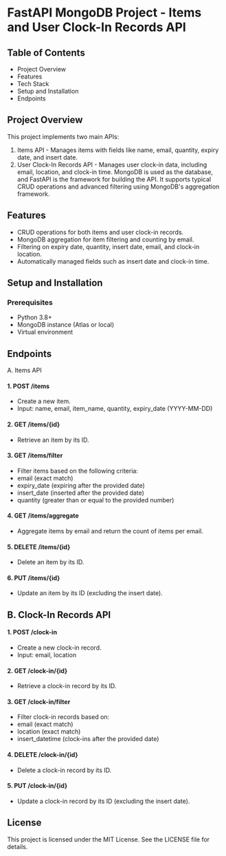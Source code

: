 # FastAPI MongoDB Project - Items and User Clock-In Records API

## Table of Contents
* Project Overview
* Features
* Tech Stack
* Setup and Installation
* Endpoints

## Project Overview
This project implements two main APIs:

1. Items API - Manages items with fields like name, email, quantity, expiry date, and insert date.
2. User Clock-In Records API - Manages user clock-in data, including email, location, and clock-in time.
MongoDB is used as the database, and FastAPI is the framework for building the API. It supports typical CRUD operations and advanced filtering using MongoDB's aggregation framework.

## Features
* CRUD operations for both items and user clock-in records.
* MongoDB aggregation for item filtering and counting by email.
* Filtering on expiry date, quantity, insert date, email, and clock-in location.
* Automatically managed fields such as insert date and clock-in time.

## Setup and Installation
### Prerequisites
* Python 3.8+
* MongoDB instance (Atlas or local)
* Virtual environment

## Endpoints
A. Items API
#### 1. POST /items
* Create a new item.
* Input: name, email, item_name, quantity, expiry_date (YYYY-MM-DD)
#### 2. GET /items/{id}
* Retrieve an item by its ID.
#### 3. GET /items/filter
* Filter items based on the following criteria:
* email (exact match)
* expiry_date (expiring after the provided date)
* insert_date (inserted after the provided date)
* quantity (greater than or equal to the provided number)
#### 4. GET /items/aggregate
* Aggregate items by email and return the count of items per email.
#### 5. DELETE /items/{id}
* Delete an item by its ID.
#### 6. PUT /items/{id}
* Update an item by its ID (excluding the insert date).

## B. Clock-In Records API
#### 1. POST /clock-in
* Create a new clock-in record.
* Input: email, location
#### 2. GET /clock-in/{id}
* Retrieve a clock-in record by its ID.
#### 3. GET /clock-in/filter
* Filter clock-in records based on:
* email (exact match)
* location (exact match)
* insert_datetime (clock-ins after the provided date)
#### 4. DELETE /clock-in/{id}
* Delete a clock-in record by its ID.
#### 5. PUT /clock-in/{id}
* Update a clock-in record by its ID (excluding the insert date).

## License
This project is licensed under the MIT License. See the LICENSE file for details.
